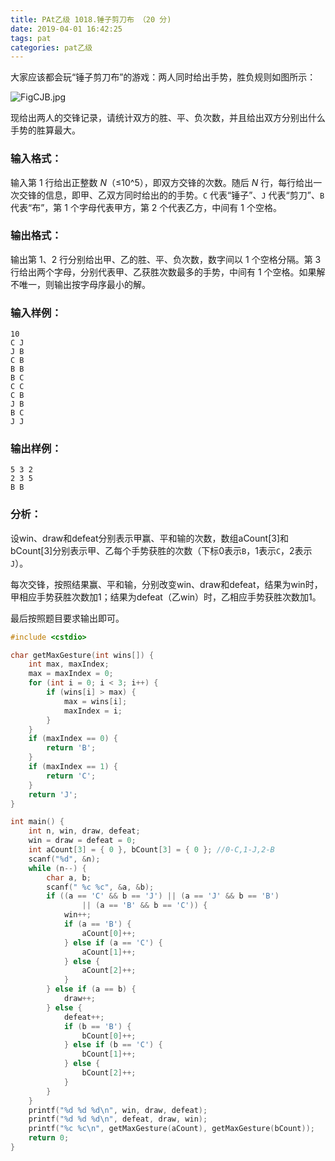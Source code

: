 ```yaml
---
title: PAt乙级 1018.锤子剪刀布 （20 分)
date: 2019-04-01 16:42:25
tags: pat
categories: pat乙级
---
```


大家应该都会玩“锤子剪刀布”的游戏：两人同时给出手势，胜负规则如图所示：

![FigCJB.jpg](https://images.ptausercontent.com/724da598-b37f-4f1f-99b4-71459654ce3a.jpg)

现给出两人的交锋记录，请统计双方的胜、平、负次数，并且给出双方分别出什么手势的胜算最大。

<!--more-->

### 输入格式：

输入第 1 行给出正整数 *N*（≤10^5），即双方交锋的次数。随后 *N* 行，每行给出一次交锋的信息，即甲、乙双方同时给出的的手势。`C` 代表“锤子”、`J` 代表“剪刀”、`B` 代表“布”，第 1 个字母代表甲方，第 2 个代表乙方，中间有 1 个空格。

### 输出格式：

输出第 1、2 行分别给出甲、乙的胜、平、负次数，数字间以 1 个空格分隔。第 3 行给出两个字母，分别代表甲、乙获胜次数最多的手势，中间有 1 个空格。如果解不唯一，则输出按字母序最小的解。

### 输入样例：

```in
10
C J
J B
C B
B B
B C
C C
C B
J B
B C
J J
```

### 输出样例：

```out
5 3 2
2 3 5
B B
```

### 分析：

设win、draw和defeat分别表示甲赢、平和输的次数，数组aCount[3]和bCount[3]分别表示甲、乙每个手势获胜的次数（下标0表示`B`，1表示`C`，2表示`J`）。

每次交锋，按照结果赢、平和输，分别改变win、draw和defeat，结果为win时，甲相应手势获胜次数加1；结果为defeat（乙win）时，乙相应手势获胜次数加1。

最后按照题目要求输出即可。

```c++
#include <cstdio>

char getMaxGesture(int wins[]) {
	int max, maxIndex;
	max = maxIndex = 0;
	for (int i = 0; i < 3; i++) {
		if (wins[i] > max) {
			max = wins[i];
			maxIndex = i;
		}
	}
	if (maxIndex == 0) {
		return 'B';
	}
	if (maxIndex == 1) {
		return 'C';
	}
	return 'J';
}

int main() {
	int n, win, draw, defeat;
	win = draw = defeat = 0;
	int aCount[3] = { 0 }, bCount[3] = { 0 }; //0-C,1-J,2-B
	scanf("%d", &n);
	while (n--) {
		char a, b;
		scanf(" %c %c", &a, &b);
		if ((a == 'C' && b == 'J') || (a == 'J' && b == 'B')
				|| (a == 'B' && b == 'C')) {
			win++;
			if (a == 'B') {
				aCount[0]++;
			} else if (a == 'C') {
				aCount[1]++;
			} else {
				aCount[2]++;
			}
		} else if (a == b) {
			draw++;
		} else {
			defeat++;
			if (b == 'B') {
				bCount[0]++;
			} else if (b == 'C') {
				bCount[1]++;
			} else {
				bCount[2]++;
			}
		}
	}
	printf("%d %d %d\n", win, draw, defeat);
	printf("%d %d %d\n", defeat, draw, win);
	printf("%c %c\n", getMaxGesture(aCount), getMaxGesture(bCount));
	return 0;
}
```

